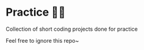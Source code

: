 # Practice 👩‍💻

Collection of short coding projects done for practice

Feel free to ignore this repo~
